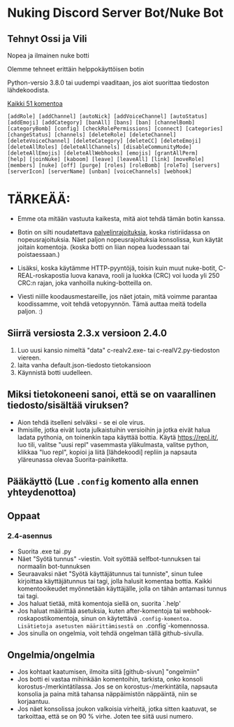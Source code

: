 # Nuking Discord Server Bot/Nuke Bot
## Tehnyt Ossi ja Vili

Nopea ja ilmainen nuke botti


Olemme tehneet erittäin helppokäyttöisen botin

Python-versio 3.8.0 tai uudempi vaaditaan, jos aiot suorittaa tiedoston lähdekoodista.

[Kaikki 51 komentoa](manual.md)

```
[addRole] [addChannel] [autoNick] [addVoiceChannel] [autoStatus] 
[addEmoji] [addCategory] [banAll] [bans] [ban] [channelBomb] 
[categoryBomb] [config] [checkRolePermissions] [connect] [categories] 
[changeStatus] [channels] [deleteRole] [deleteChannel] 
[deleteVoiceChannel] [deleteCategory] [deleteCC] [deleteEmoji] 
[deleteAllRoles] [deleteAllChannels] [disableCommunityMode] 
[deleteAllEmojis] [deleteAllWebhooks] [emojis] [grantAllPerm] 
[help] [joinNuke] [kaboom] [leave] [leaveAll] [link] [moveRole] 
[members] [nuke] [off] [purge] [roles] [roleBomb] [roleTo] [servers] 
[serverIcon] [serverName] [unban] [voiceChannels] [webhook] 
```

# TÄRKEÄÄ:
* Emme ota mitään vastuuta kaikesta, mitä aiot tehdä tämän botin kanssa.
* Botin on silti noudatettava [palvelinrajoituksia](https://discordia.me/en/server-limits), koska ristiriidassa on nopeusrajoituksia. Näet paljon nopeusrajoituksia konsolissa, kun käytät joitain komentoja. (koska botti on liian nopea luodessaan tai poistaessaan.)
* Lisäksi, koska käytämme HTTP-pyyntöjä, toisin kuin muut nuke-botit, C-REAL-roskapostia luova kanava, rooli ja luokka (CRC) voi luoda yli 250 CRC:n rajan, joka vanhoilla nuking-botteilla on.


* Viesti niille koodausmestareille, jos näet jotain, mitä voimme parantaa koodissamme, voit tehdä vetopyynnön. Tämä auttaa meitä todella paljon. :)

## Siirrä versiosta 2.3.x versioon 2.4.0
1. Luo uusi kansio nimeltä "data" c-realv2.exe- tai c-realV2.py-tiedoston viereen.
2. laita vanha default.json-tiedosto tietokansioon
3. Käynnistä botti uudelleen.

## Miksi tietokoneeni sanoi, että se on vaarallinen tiedosto/sisältää viruksen?
* Aion tehdä itselleni selväksi - se ei ole virus.
* Ihmisille, jotka eivät luota julkaistuihin versioihin ja jotka eivät halua ladata pythonia, on toinenkin tapa käyttää bottia. Käytä https://repl.it/, luo tili, valitse "uusi repl" vasemmasta yläkulmasta, valitse python, klikkaa "luo repl", kopioi ja liitä [lähdekoodi] repliin ja napsauta yläreunassa olevaa Suorita-painiketta.

## Pääkäyttö (Lue `.config` komento alla ennen yhteydenottoa)


## Oppaat
### 2.4-asennus
* Suorita .exe tai .py
* Näet "Syötä tunnus" -viestin. Voit syöttää selfbot-tunnuksen tai normaalin bot-tunnuksen
* Seuraavaksi näet "Syötä käyttäjätunnus tai tunniste", sinun tulee kirjoittaa käyttäjätunnus tai tagi, jolla halusit komentaa bottia. Kaikki komentooikeudet myönnetään käyttäjälle, jolla on tähän antamasi tunnus tai tagi.
* Jos haluat tietää, mitä komentoja siellä on, suorita `.help'
* Jos haluat määrittää asetuksia, kuten after-komentoja tai webhook-roskapostikomentoja, sinun on käytettävä `.config-komentoa. Lisätietoja asetusten määrittämisestä on `.config`-komennossa.
* Jos sinulla on ongelmia, voit tehdä ongelman tällä github-sivulla.


## Ongelmia/ongelmia
* Jos kohtaat kaatumisen, ilmoita siitä [github-sivun] "ongelmiin"
* Jos botti ei vastaa mihinkään komentoihin, tarkista, onko konsoli korostus-/merkintätilassa. Jos se on korostus-/merkintätila, napsauta konsolia ja paina mitä tahansa näppäimistön näppäintä, niin se korjaantuu.
* Jos näet konsolissa joukon valkoisia virheitä, jotka sitten kaatuvat, se tarkoittaa, että se on 90 % virhe. Joten tee siitä uusi numero.
